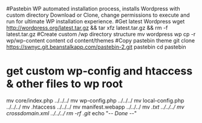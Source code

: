 
#Pastebin WP automated installation process, installs Wordpress with custom directory
Download or Clone, change permissions to execute and run for ultimate WP installation experience.
#Get latest Wordpress
wget http://wordpress.org/latest.tar.gz && tar xfz latest.tar.gz && rm -f latest.tar.gz
#Create custom /wp directory structure
mv wordpress wp
cp -r wp/wp-content content
cd content/themes 
#Copy pastebin theme
git clone https://swnyc.git.beanstalkapp.com/pastebin-2.git pastebin 
cd pastebin 
# get custom wp-config and htaccess & other files to wp root
mv core/index.php  ../../../
mv wp-config.php ../../../
mv local-config.php ../../../
mv .htaccess ../../../
mv manifest.webapp ../../../
mv *.txt ../../../
mv crossdomain.xml ../../../
rm -rf .git* 
echo "-*- Done -*-"